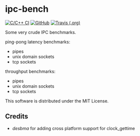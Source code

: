 ipc-bench
=========

[![C/C++ CI](https://github.com/rigtorp/ipc-bench/workflows/C/C++%20CI/badge.svg)](https://github.com/rigtorp/ipc-bench/actions)
[![GitHub](https://img.shields.io/github/license/rigtorp/ipc-bench.svg)](https://github.com/rigtorp/ipc-bench/blob/master/LICENSE)
[![Travis (.org)](https://img.shields.io/travis/rigtorp/ipc-bench.svg)](https://travis-ci.org/rigtorp/ipc-bench)

Some very crude IPC benchmarks.

ping-pong latency benchmarks:

* pipes
* unix domain sockets
* tcp sockets

throughput benchmarks:

* pipes
* unix domain sockets
* tcp sockets

This software is distributed under the MIT License.

Credits
-------

* *desbma* for adding cross platform support for clock_gettime

